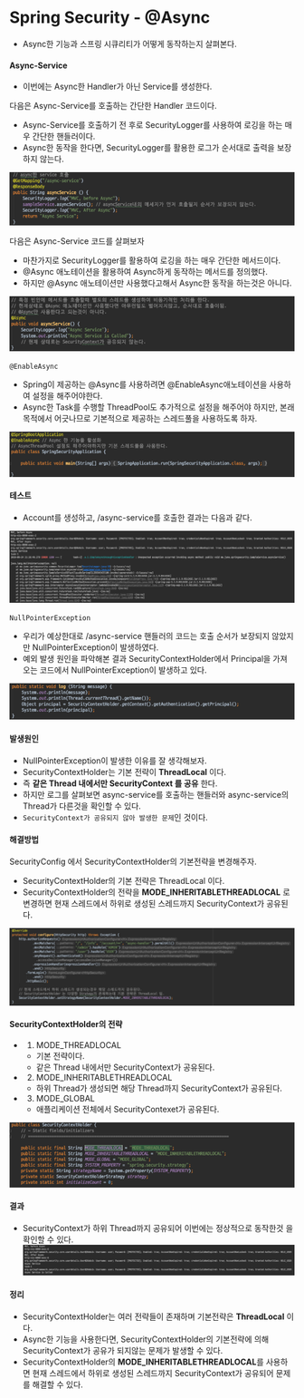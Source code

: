 # Spring Security - @Async
- Async한 기능과 스프링 시큐리티가 어떻게 동작하는지 살펴본다.

#### Async-Service
- 이번에는 Async한 Handler가 아닌 Service를 생성한다.

다음은 Async-Service를 호출하는 간단한 Handler 코드이다.
- Async-Service를 호출하기 전 후로 SecurityLogger를 사용하여 로깅을 하는 매우 간단한 핸들러이다.
- Async한 동작을 한다면, SecurityLogger를 활용한 로그가 순서대로 출력을 보장하지 않는다.

![AsyncServiceHandler](./images/AsyncServiceHandler.png)

다음은 Async-Service 코드를 살펴보자
- 마찬가지로 SecurityLogger를 활용하여 로깅을 하는 매우 간단한 메서드이다.
- @Async 애노테이션을 활용하여 Async하게 동작하는 메서드를 정의했다.
- 하지만 @Async 애노테이션만 사용했다고해서 Async한 동작을 하는것은 아니다.

![AsyncService](./images/AsyncService.png)

`@EnableAsync`
- Spring이 제공하는 @Async를 사용하려면 @EnableAsync애노테이션을 사용하여 설정을 해주어야한다.
- Async한 Task를 수행할 ThreadPool도 추가적으로 설정을 해주어야 하지만, 본래 목적에서 어긋나므로 기본적으로 제공하는 스레드풀을 사용하도록 하자.

![EnableAsync](./images/EnableAsync.png)

#### 테스트
- Account를 생성하고, /async-service를 호출한 결과는 다음과 같다.

![AsyncServiceResult](./images/AsyncServiceResult.png)

`NullPointerException`
- 우리가 예상한대로 /async-service 핸들러의 코드는 호출 순서가 보장되지 않았지만 NullPointerException이 발생하였다.
- 예외 발생 원인을 파악해본 결과 SecurityContextHolder에서 Principal을 가져오는 코드에서 NullPointerException이 발생하고 있다.

![SecurityLogger_log](./images/SecurityLogger_log.png)

#### 발생원인
- NullPointerException이 발생한 이유를 잘 생각해보자.
- SecurityContextHolder는 기본 전략이 **ThreadLocal** 이다.
- 즉 **같은 Thread 내에서만 SecurityContext 를 공유** 한다.
- 하지만 로그를 살펴보면 async-service를 호출하는 핸들러와 async-service의 Thread가 다른것을 확인할 수 있다.
- `SecurityContext가 공유되지 않아 발생한 문제`인 것이다.

#### 해결방법
SecurityConfig 에서 SecurityContextHolder의 기본전략을 변경해주자.
- SecurityContextHolder의 기본 전략은 ThreadLocal 이다.
- SecurityContextHolder의 전략을 **MODE_INHERITABLETHREADLOCAL** 로 변경하면 현재 스레드에서 하위로 생성된 스레드까지 SecurityContext가 공유된다.

![SecurityContextHolder_configure_strategy](./images/SecurityContextHolder_configure_strategy.png)

#### SecurityContextHolder의 전략
- 1. MODE_THREADLOCAL
    - 기본 전략이다.
    - 같은 Thread 내에서만 SecurityContext가 공유된다.
- 2. MODE_INHERITABLETHREADLOCAL
    - 하위 Thread가 생성되면 해당 Thread까지 SecurityContext가 공유된다.
- 3. MODE_GLOBAL
    - 애플리케이션 전체에서 SecurityContexet가 공유된다.

![SecurityContextHolder_strategy](./images/SecurityContextHolder_strategy.png)


#### 결과
- SecurityContext가 하위 Thread까지 공유되어 이번에는 정상적으로 동작한것 을 확인할 수 있다.
![InheritableThreadLocal_result](./images/InheritableThreadLocal_result.png)

#### 정리
- SecurityContextHolder는 여러 전략들이 존재하며 기본전략은 **ThreadLocal** 이다.
- Async한 기능을 사용한다면, SecurityContextHolder의 기본전략에 의해 SecurityContext가 공유가 되지않는 문제가 발생할 수 있다.
- SecurityContextHolder의 **MODE_INHERITABLETHREADLOCAL**를 사용하면 현재 스레드에서 하위로 생성된 스레드까지 SecurityContext가 공유되어 문제를 해결할 수 있다.
